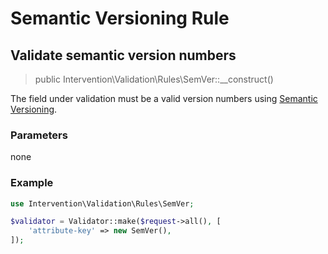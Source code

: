 # Semantic Versioning Rule
## Validate semantic version numbers

> public Intervention\Validation\Rules\SemVer::__construct()

The field under validation must be a valid version numbers using [Semantic Versioning](https://semver.org/).

### Parameters

none

### Example

```php
use Intervention\Validation\Rules\SemVer;

$validator = Validator::make($request->all(), [
    'attribute-key' => new SemVer(),
]);
```
